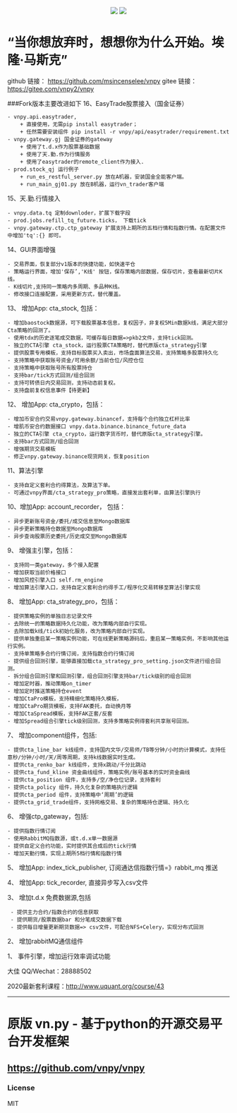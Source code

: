 <p align="center"a>
  <img src ="https://github.com/msincenselee/vnpy/blob/vnpy2/huafu_on_premise.jpg"/>
  <img src ="https://gitee.com/vnpy2/vnpy/blob/vnpy2/huafu_on_premise.jpg"/>
</p>


# “当你想放弃时，想想你为什么开始。埃隆·马斯克”

github 链接： https://github.com/msincenselee/vnpy
gitee  链接： https://gitee.com/vnpy2/vnpy

###Fork版本主要改进如下
16、EasyTrade股票接入（国金证券）

    - vnpy.api.easytrader, 
        + 直接使用，无需pip install easytrader；
        + 任然需要安装组件 pip install -r vnpy/api/easytrader/requirement.txt
    - vnpy.gateway.gj 国金证券的gateway
        + 使用了t.d.x作为股票基础数据
        + 使用了天.勤.作为行情服务
        + 使用了easytrader的remote_client作为接入.
    - prod.stock_qj 运行例子
        + run_es_restful_server.py 放在A机器，安装国金全能客户端。
        + run_main_gj01.py 放在B机器，运行vn_trader客户端
        
15、天.勤.行情接入
    
    - vnpy.data.tq 定制downloder，扩展下载字段
    - prod.jobs.refill_tq_future.ticks， 下载tick
    - vnpy.gateway.ctp.ctp_gateway 扩展支持上期所的五档行情和指数行情。在配置文件中增加'tq':{} 即可。
    
14、GUI界面增强
    
    - 交易界面，恢复部分v1版本的快捷功能，如快速平仓
    - 策略运行界面，增加'保存’,'K线' 按钮，保存策略内部数据，保存切片，查看最新切片K线。
    - K线切片,支持同一策略内多周期、多品种K线。    
    - 修改接口连接配置，采用更新方式，替代覆盖。


13、 增加App: cta_stock, 包括：
    
    - 增加baostock数据源，可下载股票基本信息，复权因子，非复权5Min数据k线，满足大部分Cta策略的回测了。
    - 使用tdx的历史逐笔成交数据，可缓存每日数据=>pkb2文件，支持tick回测。
    - 独立的CTA引擎 cta_stock，运行股票CTA策略时，替代原版cta_strategy引擎
    - 提供股票专用模板，支持目标股票买入卖出，市场盘面算法交易，支持策略多股票持久化
    - 支持策略中获取账号资金/可用余额/当前仓位/风控仓位
    - 支持策略中获取账号所有股票持仓
    - 支持bar/tick方式回测/组合回测
    - 支持可转债日内交易回测，支持动态前复权。
    - 支持盘前复权信息事件【待更新】    

12、 增加App: cta_crypto，包括：
    
    - 增加币安合约交易vnpy.gateway.binancef，支持每个合约独立杠杆比率
    - 增肌币安合约数据接口 vnpy.data.binance.binance_future_data
    - 独立的CTA引擎 cta_crypto，运行数字货币时，替代原版cta_strategy引擎。
    - 支持bar方式回测/组合回测
    - 增强期货交易模板
    - 修正vnpy.gateway.binance现货网关，恢复position
  

11、算法引擎

    - 支持自定义套利合约得算法，及算法下单。
    - 可通过vnpy界面/cta_strategy_pro策略，直接发出套利单，由算法引擎执行
    
10、增加App: account_recorder， 包括：
    
    - 异步更新账号资金/委托/成交信息至Mongo数据库
    - 异步更新策略持仓数据至Mongo数据库
    - 异步查询股票历史委托/历史成交至Mongo数据库     

9、  增强主引擎，包括：

    - 支持同一类gateway，多个接入配置
    - 增加获取当前价格接口
    - 增加风控引擎入口 self.rm_engine
    - 增加算法引擎入口，支持自定义套利合约得手工/程序化交易转移至算法引擎实现


8、 增加App: cta_strategy_pro，包括：

  
    - 提供策略实例的单独日志记录文件
    - 去除统一的策略数据持久化功能，改为策略内部自行实现。
    - 去除加载k线/tick初始化服务，改为策略内部自行实现。
    - 提供单独重启某一策略实例功能，可在线更新策略源码后，重启某一策略实例，不影响其他运行实例。
    - 支持单策略多合约行情订阅，支持指数合约行情订阅
    - 提供组合回测引擎，能够直接加载cta_strategy_pro_setting.json文件进行组合回测。
    - 拆分组合回测引擎和回测引擎，组合回测引擎支持bar/tick级别的组合回测
    - 增加定时器，推动策略on_timer
    - 增加定时推送策略持仓event
    - 增加CtaPro模板，支持精细化策略持久模板，
    - 增加CtaPro期货模板，支持FAK委托，自动换月等
    - 增加CtaSpread模板，支持FAK正套/反套
    - 增加Spread组合引擎tick级别回测，支持多策略实例得套利共享账号回测。
    


7、 增加component组件，包括:


    - 提供cta_line_bar k线组件，支持国内文华/交易师/TB等分钟/小时的计算模式，支持任意秒/分钟/小时/天/周等周期，支持k线数据实时生成。
    - 提供cta_renko_bar k线组件，支持x跳动/千分比跳动 
    - 提供cta_fund_kline 资金曲线组件，策略实例/账号基本的实时资金曲线 
    - 提供cta_position 组件，支持多/空/净仓位记录，支持套利
    - 提供cta_policy 组件，持久化复杂的策略执行逻辑
    - 提供cta_period 组件，支持策略中‘周期’的逻辑
    - 提供cta_grid_trade组件，支持网格交易、复杂的策略持仓逻辑、持久化 
    

6、 增强ctp_gateway，包括:

    
    - 提供指数行情订阅
    - 使用RabbitMQ指数源，或t.d.x单一数据源    
    - 提供自定义合约功能，实时提供其合成后的tick行情
    - 增加天勤行情，实现上期所5档行情和指数行情
        

5、 增加App: index_tick_publisher, 订阅通达信指数行情=》rabbit_mq 推送

     
4、 增加App: tick_recorder, 直接异步写入csv文件


3、 增加t.d.x 免费数据源,包括
    
     - 提供主力合约/指数合约的信息获取
     - 提供期货/股票数据bar 和分笔成交数据下载
     - 提供每日增量更新期货数据=> csv文件，可配合NFS+Celery，实现分布式回测

2、 增加rabbitMQ通信组件

1、 事件引擎，增加运行效率调试功能



大佳
QQ/Wechat：28888502

2020最新套利课程：http://www.uquant.org/course/43

--------------------------------------------------------------------------------------------
#  原版 vn.py - 基于python的开源交易平台开发框架
https://github.com/vnpy/vnpy
--------------------------------------------------------------------------------------------
### License
MIT
